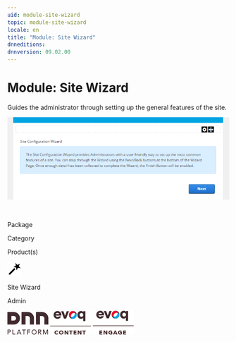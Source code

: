 ```yaml
---
uid: module-site-wizard
topic: module-site-wizard
locale: en
title: "Module: Site Wizard"
dnneditions: 
dnnversion: 09.02.00
---
```


# Module: Site Wizard

Guides the administrator through setting up the general features of the site.

  

![Site Wizard module](/images/scr-module-SiteWizard.png)

  

 

Package

Category

Product(s)

 ![icon](/images/ico-module-sitewizard.png) 

Site Wizard

Admin

 ![Platform](/images/ico-dnn-platform.png) ![Evoq Content](/images/ico-evoq-content.png) ![Evoq Engage](/images/ico-evoq-engage.png)